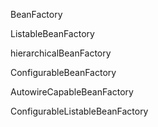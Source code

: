BeanFactory

ListableBeanFactory

hierarchicalBeanFactory

ConfigurableBeanFactory

AutowireCapableBeanFactory

ConfigurableListableBeanFactory


